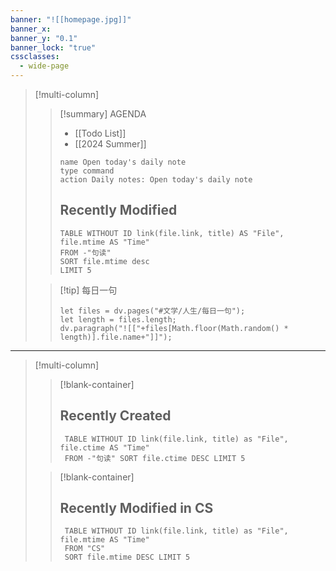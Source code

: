 ```yaml
---
banner: "![[homepage.jpg]]"
banner_x: 
banner_y: "0.1"
banner_lock: "true"
cssclasses:
  - wide-page
---
```

> [!multi-column]
>> [!summary] AGENDA
>> - [[Todo List]]
>> - [[2024 Summer]]
>> ```button
>> name Open today's daily note
>> type command
>> action Daily notes: Open today's daily note
>> ```
>> ## Recently Modified
>> ```dataview
>>TABLE WITHOUT ID link(file.link, title) AS "File", file.mtime AS "Time"
>>FROM -"句读"
>>SORT file.mtime desc
>>LIMIT 5
>>```
>
>> [!tip] 每日一句
>>```dataviewjs
>>let files = dv.pages("#文学/人生/每日一句");
>>let length = files.length;
>>dv.paragraph("![["+files[Math.floor(Math.random() * length)].file.name+"]]");
>>```
>

---
>[!multi-column]
>> [!blank-container]
>>## Recently Created
>> ```dataview
>>  TABLE WITHOUT ID link(file.link, title) as "File", file.ctime AS "Time"
>>  FROM -"句读" SORT file.ctime DESC LIMIT 5
>> ```
>
>> [!blank-container]
>>## Recently Modified in CS
>> ```dataview
>>  TABLE WITHOUT ID link(file.link, title) as "File", file.mtime AS "Time"
>>  FROM "CS"
>>  SORT file.mtime DESC LIMIT 5
>> ```
